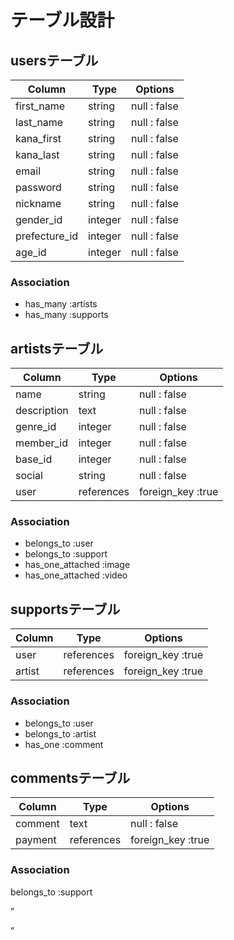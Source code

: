# テーブル設計
  
## usersテーブル

| Column        | Type    | Options       |
| ------------- | ------- | ------------- |
| first_name    | string  | null : false  |
| last_name     | string  | null : false  |
| kana_first    | string  | null : false  |
| kana_last     | string  | null : false  |
| email         | string  | null : false  |
| password      | string  | null : false  |
| nickname      | string  | null : false  |
| gender_id     | integer | null : false  |
| prefecture_id | integer | null : false  |
| age_id        | integer | null : false  |


  ### Association

  - has_many  :artists
  - has_many  :supports


  ## artistsテーブル

| Column        | Type       | Options          |
| ------------- | ---------- | ---------------- |
| name          | string     | null : false     |
| description   | text       | null : false     |
| genre_id      | integer    | null : false     |
| member_id     | integer    | null : false     |
| base_id       | integer    | null : false     |
| social        | string     | null : false     |
| user          | references | foreign_key :true|

  ### Association

  - belongs_to        :user
  - belongs_to        :support
  - has_one_attached  :image
  - has_one_attached  :video


  ## supportsテーブル

| Column               | Type       | Options          |
| -------------------- | ---------- | ---------------- |
| user                 | references | foreign_key :true|
| artist               | references | foreign_key :true|

  ### Association

  - belongs_to :user
  - belongs_to :artist
  - has_one    :comment


  ## commentsテーブル

| Column               | Type       | Options          |
| -------------------- | ---------- | -----------------|
| comment              | text       | null : false     |
| payment              | references | foreign_key :true|

  ### Association

  belongs_to   :support

”


”


